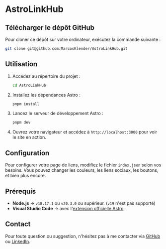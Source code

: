 # AstroLinkHub

## Télécharger le dépôt GitHub

Pour cloner ce dépôt sur votre ordinateur, exécutez la commande suivante :

```sh
git clone git@github.com:MarcosKlender/AstroLinkHub.git
```

## Utilisation

1. Accédez au répertoire du projet :
   ```sh
   cd AstroLinkHub
   ```

2. Installez les dépendances Astro :
   ```sh
   pnpm install
   ```

3. Lancez le serveur de développement Astro :
   ```sh
   pnpm dev
   ```

4. Ouvrez votre navigateur et accédez à `http://localhost:3000` pour voir le site en action.

## Configuration

Pour configurer votre page de liens, modifiez le fichier `index.json` selon vos besoins. Vous pouvez changer les couleurs, les liens sociaux, les boutons, et bien plus encore.

## Prérequis

- **Node.js** -> `v18.17.1` ou `v20.3.0` ou supérieur. (`v19` n'est pas supporté)
- **Visual Studio Code** -> avec l'[extension officielle Astro](https://marketplace.visualstudio.com/items?itemName=astro-build.astro-vscode).

## Contact

Pour toute question ou suggestion, n'hésitez pas à me contacter via [GitHub](https://github.com/kuramentooo) ou [LinkedIn](https://www.linkedin.com/in/delaunoy-cl%C3%A9ment-10a433220/).

